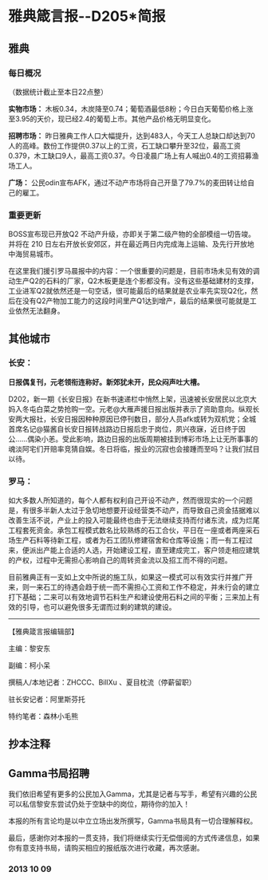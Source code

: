 # 雅典箴言报--D205*简报

## **雅典**

### **每日概况**

（数据统计截止至本日22点整） 

**实物市场：** 木板0.34，木炭降至0.74；葡萄酒最低8粉；今日白天葡萄价格上涨至3.95的天价，现已经2.4的葡萄上市。其他产品价格无明显变化。

**招聘市场：** 昨日雅典工作人口大幅提升，达到483人，今天工人总缺口却达到70人的高峰。数份工作提供0.37以上的工资，石工缺口攀升至32位，最高工资0.379，木工缺口9人，最高工资0.37。今日凌晨广场上有人喊出0.4的工资招募渔场工人。 

**广场：** 公民odin宣布AFK，通过不动产市场将自己开垦了79.7%的麦田转让给自己的雇工。 
 
### **重要更新**

BOSS宣布现已开放Q2 不动产升级，亦即关于第二级产物的全部模组一切告竣。并将在 210 日左右开放长安郊区，并在最近两日内完成海上运输、及先行开放地中海贸易城市。 

在这里我们援引罗马晨报中的内容：一个很重要的问题是，目前市场未见有效的调动生产Q2的石料的厂家，Q2木板更是连个影都没有。没有这些基础建材的支撑，工业进军Q2就依然还是一句空话，很可能最后的结果就是农业率先实现Q2化，然后在没有Q2产物加工能力的这段时间里产Q1达到增产，最后的结果很可能就是工业依然无法翻身。

## **其他城市**

### **长安：**

**日报偶复刊，元老领衔连称好。新郊犹未开，民众闷声吐大槽。** 

D202，新一期《长安日报》在新书速递栏中悄然上架，迅速被长安居民以北京大妈入冬屯白菜之势抢购一空。元老@大雁声援日报出版并表示了资助意向。纵观长安两大报社，长安日报因种种原因已停刊数日，部分人员afk或转为双机党；全城首席名记@猫酱自长安日报转战路边日报后忠于岗位，夙兴夜寐，近日终于因公……偶染小恙。受此影响，路边日报的出版周期被挂到博彩市场上让无所事事的魂淡阿宅们开赔率竞猜自娱。冬日将临，报业的沉寂也会接踵而至吗？让我们拭目以待。 
 
### **罗马：**

如大多数人所知道的，每个人都有权利自己开设不动产，然而很现实的一个问题是，有很多半新人太过于急切地想要开设经营类不动产，而导致自己资金拮据难以改善生活不说，产业上的投入可能最终也由于无法继续支持而付诸东流，成为烂尾工程套死资金。承包工程模式数名比较熟练的石工合伙，平日在一座或者两座采石场生产石料等待新工程，或者为石工团队修建宿舍和仓库等设施；而一有工程过来，便派出产能上合适的人选，开始建设工程，直至建成完工，客户领走相应建筑的产权，过程中无需担心影响自己的周转资金流以及招工而不得的问题。 

目前雅典正有一支如上文中所说的施工队，如果这一模式可以有效实行并推广开来，则一来石工的待遇会趋于统一而不需担心工资和工作不稳定，并未行会的建立打下基础；二来可以有效地调节石料生产和建设使用石料之间的平衡；三来加上有效的引导，也可以避免很多无谓而过剩的建筑的建设。 

---

【雅典箴言报编辑部】 

主编：黎安东 

副编：柯小呆 

撰稿人/本地记者：ZHCCC、BillXu 、夏目枕流（停薪留职） 

驻长安记者：阿里斯芬托 

特约笔者：森林小毛熊

## 抄本注释

## Gamma书局招聘 

我们依旧希望有更多的公民加入Gamma，尤其是记者与写手，希望有兴趣的公民可以私信黎安东尝试仍处于空缺中的岗位，期待你的加入！

本报的所有言论均是以中立立场出发所撰写，Gamma书局具有一切合理解释权。

最后，感谢你对本报的一贯支持，我们将继续实行无偿借阅的方式传递信息，如果你有意支持书局，请购买相应的报纸版次进行收藏，再次感谢。 

### 2013 10 09